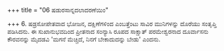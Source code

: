 +++
title = "06 ಷಡುರಸಾನ್ನದಲಾದರಣೆಯಿಂ"

+++
6. ಷಡ್ರಸೋಪೇತವಾದ ಭೋಜನ, ದಕ್ಷಿಣೆಗಳಿಂದ ಎಂಬತ್ತೆಂಟು ಸಾವಿರ  ಮುನಿಗಳನ್ನು ದೊರೆಯು ಸಂತೃಪ್ತಿ ಪಡಿಸಿದನು. ಈ ಸುಖಾನುಭವದಿಂದ ಪ್ರೀತನಾದ ಸಂನ್ಯಾಸಿ ರೂಪದ ಸಾಕ್ಷಾತ್ ಪರಮೇಶ್ವರನಾದ ದೂರ್ವಾಸನು ಕೌರವನನ್ನು ಮೈದಡವಿ 'ಮಗನೆ ಮೆಚ್ಚಿದೆ, ನಿನಗೆ ಬೇಕಾದುದನ್ನು ಬೇಡು' ಎಂದನು.